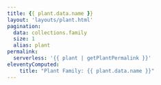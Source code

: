 ```yaml
---
title: {{ plant.data.name }}
layout: 'layouts/plant.html'
pagination:
  data: collections.family
  size: 1
  alias: plant
permalink: 
  serverless: '{{ plant | getPlantPermalink }}'
eleventyComputed:
    title: "Plant Family: {{ plant.data.name }}"
---
```

